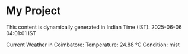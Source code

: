 # My Project

This content is dynamically generated in Indian Time (IST): 2025-06-06 04:01:01 IST


Current Weather in Coimbatore:
Temperature: 24.88 °C
Condition: mist
